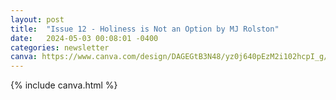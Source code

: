 ```yaml
---
layout: post
title:  "Issue 12 - Holiness is Not an Option by MJ Rolston"
date:   2024-05-03 00:08:01 -0400
categories: newsletter
canva: https://www.canva.com/design/DAGEGtB3N48/yz0j640pEzM2i102hcpI_g/view
---
```

{% include canva.html %}
